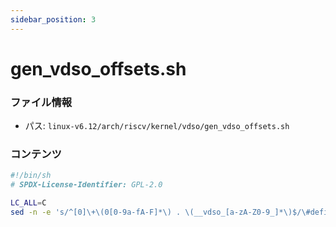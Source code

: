 ```yaml
---
sidebar_position: 3
---
```

# gen_vdso_offsets.sh

### ファイル情報

- パス: `linux-v6.12/arch/riscv/kernel/vdso/gen_vdso_offsets.sh`

### コンテンツ

```sh
#!/bin/sh
# SPDX-License-Identifier: GPL-2.0

LC_ALL=C
sed -n -e 's/^[0]\+\(0[0-9a-fA-F]*\) . \(__vdso_[a-zA-Z0-9_]*\)$/\#define \2_offset\t0x\1/p'

```
